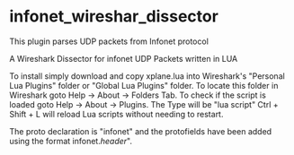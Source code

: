 # infonet_wireshar_dissector
This plugin parses UDP packets from Infonet protocol

A Wireshark Dissector for infonet UDP Packets written in LUA

To install simply download and copy xplane.lua into Wireshark's "Personal Lua Plugins" folder or "Global Lua Plugins" folder.
To locate this folder in Wireshark goto Help -> About -> Folders Tab.
To check if the script is loaded goto Help -> About -> Plugins. The Type will be "lua script"
Ctrl + Shift + L will reload Lua scripts without needing to restart.

The proto declaration is "infonet" and the protofields have been added using the format infonet.$header$".
